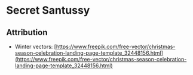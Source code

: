 # Secret Santussy


## Attribution

- Winter vectors: [https://www.freepik.com/free-vector/christmas-season-celebration-landing-page-template_32448156.html](https://www.freepik.com/free-vector/christmas-season-celebration-landing-page-template_32448156.html)